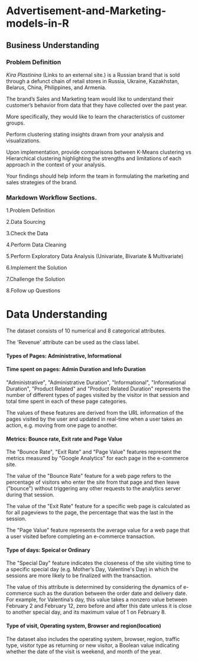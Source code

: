 # Advertisement-and-Marketing-models-in-R

## Business Understanding

### Problem Definition

*Kira Plastinina* (Links to an external site.) is a Russian brand that is sold through a defunct chain of retail stores in Russia, Ukraine, Kazakhstan, Belarus, China, Philippines, and Armenia. 

The brand’s Sales and Marketing team would like to understand their customer’s behavior from data that they have collected over the past year. 

More specifically, they would like to learn the characteristics of customer groups.

Perform clustering stating insights drawn from your analysis and visualizations.

Upon implementation, provide comparisons between K-Means clustering vs Hierarchical clustering highlighting the strengths and limitations of each approach in the context of your analysis.

Your findings should help inform the team in formulating the marketing and sales strategies of the brand. 

### Markdown Workflow Sections. 

1.Problem Definition

2.Data Sourcing

3.Check the Data

4.Perform Data Cleaning

5.Perform Exploratory Data Analysis  (Univariate, Bivariate & Multivariate)

6.Implement the Solution

7.Challenge the Solution

8.Follow up Questions


# Data Understanding

The dataset consists of 10 numerical and 8 categorical attributes.

The 'Revenue' attribute can be used as the class label.

#### Types of Pages: Administrative, Informational

#### Time spent on pages: Admin Duration and Info Duration

"Administrative", "Administrative Duration", "Informational", "Informational Duration", "Product Related" and "Product Related Duration" represents the number of different types of pages visited by the visitor in that session and total time spent in each of these page categories.

The values of these features are derived from the URL information of the pages visited by the user and updated in real-time when a user takes an action, e.g. moving from one page to another. 

#### Metrics: Bounce rate, Exit rate and Page Value

The "Bounce Rate", "Exit Rate" and "Page Value" features represent the metrics measured by "Google Analytics" for each page in the e-commerce site. 

The value of the "Bounce Rate" feature for a web page refers to the percentage of visitors who enter the site from that page and then leave ("bounce") without triggering any other requests to the analytics server during that session. 

The value of the "Exit Rate" feature for a specific web page is calculated as for all pageviews to the page, the percentage that was the last in the session.

The "Page Value" feature represents the average value for a web page that a user visited before completing an e-commerce transaction. 

#### Type of days: Speical or Ordinary

The "Special Day" feature indicates the closeness of the site visiting time to a specific special day (e.g. Mother’s Day, Valentine's Day) in which the sessions are more likely to be finalized with the transaction. 

The value of this attribute is determined by considering the dynamics of e-commerce such as the duration between the order date and delivery date. For example, for Valentina’s day, this value takes a nonzero value between February 2 and February 12, zero before and after this date unless it is close to another special day, and its maximum value of 1 on February 8. 

#### Type of visit, Operating system, Browser and region(location)
The dataset also includes the operating system, browser, region, traffic type, visitor type as returning or new visitor, a Boolean value indicating whether the date of the visit is weekend, and month of the year.
